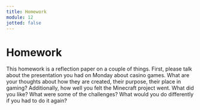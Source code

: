 ```yaml
---
title: Homework
module: 12
jotted: false
---
```


# Homework

This homework is a reflection paper on a couple of things.  First, please talk about the presentation you had on Monday about casino games.  What are your thoughts about how they are created, their purpose, their place in gaming?  Additionally, how well you felt the Minecraft project went. What did you like? What were some of the challenges? What would you do differently if you had to do it again?

<!--
For this homework, turn in your working 3D game. It should be an somewhat of a collection type game.  You can add animations if you want, but they are not required.

## Specifications

1. There should be an environment.
2. There should be a character with movement.
3. There should be collectible items.
4. There should be a way to determine if all the items were collected in order.
5. There should be a final item to be collected.
6. A final message should be displayed if the final items is collected.
7. Turn everything into Box and submit a link.

Looking for something extra to do?

1. Create animations for your character. Use the Animator/Blend Tree.
2. Create enemies that chase the character.
3. Create a countdown timer.
-->